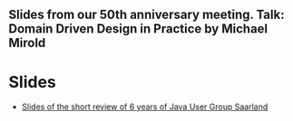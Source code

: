 Slides from our 50th anniversary meeting. Talk: Domain Driven Design in Practice by Michael Mirold
----

# Slides
* [Slides of the short review of 6 years of Java User Group Saarland](Agenda_Rückschau_50.Treffen.pdf)